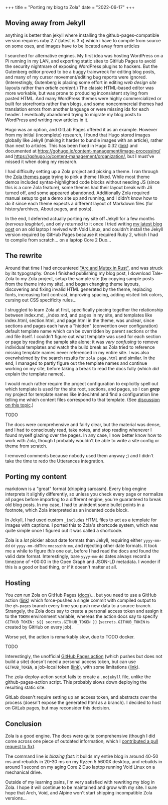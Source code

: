 +++
title = "Porting my blog to Zola"
date = "2022-06-17"
+++

## Moving away from Jekyll

anything is better than jekyll where installing the github-pages-compatible version requires ruby 2.7 (latest is 3.x) which i have to compile from source on some oses, and images have to be located away from articles

I searched for alternative engines. My first idea was hosting WordPress on a Pi running in my LAN, and exporting static sites to GitHub Pages to avoid the security nightmare of exposing WordPress plugins to hackers. But the Gutenberg editor proved to be a buggy trainwreck for editing blog posts, and many of my cursor movement/editing bug reports were ignored. (Interestingly, Gutenberg is placing some effort in editing *web design site* layouts rather than *article content*.) The classic HTML-based editor was more workable, but was prone to producing inconsistent styling from pasted HTML. And many WordPress themes were highly commercialized or built for storefronts rather than blogs, and some noncommercial themes had translation errors from another language or were missing ids for each header. I eventually abandoned trying to migrate my blog posts to WordPress and writing new articles in it.

Hugo was an option, and GitLab Pages offered it as an example. However from my initial (incomplete) research, I found that Hugo stored images globally like Jekyll (making it harder to bundle images with an article), rather than next to articles. This has been fixed in Hugo 0.32 ([link](https://gohugo.io/news/0.32-relnotes/)) and documented at <https://gohugo.io/content-management/image-processing/> and <https://gohugo.io/content-management/organization/>, but I must've missed it when doing my research.

I had difficulty setting up a Zola project and picking a theme. I ran through the [Zola themes page](https://www.getzola.org/themes/) trying to pick a theme I liked. While most theme demos included syntax-highlighted code blocks without needing JS (since this is a core Zola feature), some themes had their layout break with JS turned off, and some appeared abandoned. Additionally Zola required manual setup to get a demo site up and running, and I didn't know how to do it since each theme expects a different layout of Markdown files (for history/archives, About pages, and posts).

In the end, I deferred actually porting my site off Jekyll for a few months (*nervous laughter*), and only returned to it once I tried writing [my latest blog post](@/blog/low-latency-audio-output-duplex-alsa.md) on an old laptop I revived with Void Linux, and couldn't install the Jekyll version required by GitHub Pages because it required Ruby 2, which I had to compile from scratch... on a laptop Core 2 Duo...

## The rewrite

Around that time I had encountered ["Arc and Mutex in Rust"](https://itsallaboutthebit.com/arc-mutex/), and was struck by its typography. Once I finished publishing my blog post, I download Tale-Zola to my Zola project, setup the sample site (by copying sample posts from the theme into my site), and began changing theme layouts, discovering and fixing invalid HTML generated by the theme, replacing fonts, increasing font contrast, improving spacing, adding visited link colors, cursing out CSS specificity rules...

I struggled to learn Zola at first, specifically piecing together the relationship between index.md, \_index.md, and pages in my site, and templates like index.html, section.html, and page.html in the theme, was unclear, since sections and pages each have a "hidden" (convention over configuration) default template name which can be overridden by parent sections or the .md file itself. I couldn't figure out what template was used for each section or page by reading the sample site alone; it was *very confusing* to remove individual templates and watch the build break as Zola tried to reference missing template names never referenced in my entire site. I was also overwhelmed by the search results for `zola page.html` and similar. In the end, I managed to partly figure out the template names and continue working on my site, before taking a break to read the docs fully (which *did* explain the template names).

I would much rather require the project configuration to explicitly spell out which template is used for the site root, sections, and pages, so I can ***grep*** my project for template names like index.html and find a configuration line telling me which content files correspond to that template. (See [discussion on this topic](https://softwareengineering.stackexchange.com/questions/165649/is-convention-over-configuration-not-violating-basic-programming-principles).)

TODO

<!-- The relationship between index.md, \_index.md, and pages in my site, and section.html and page.html (and alternative template names) in the theme, was unclear. Since Googling for help didn't work well, I had to read through the docs from front to back to learn how the HTML files were organized. --> The docs were comprehensive and fairly clear, but the material was dense, and I had to consciously read, take notes, and stop reading whenever I found myself glazing over the pages. In any case, I now better know how to work with Zola, though I probably wouldn't be able to write a site config or theme from scratch.

I removed comments because nobody used them anyway ;) and I didn't take the time to redo the Utterances integration.

## Porting my content

markdown is a "great" format (dripping sarcasm). Every blog engine interprets it slightly differently, so unless you check every page or normalize all pages before importing to a different engine, you're guaranteed to break old blog posts. In my case, I had to unindent some bullet points in a footnote, which Zola interpreted as an indented code block.

In Jekyll, I had used custom `_includes` HTML files to act as a template for images with captions. I ported this to Zola's shortcode system, which was quite simple once I figured out it was called a shortcode.

Zola is a *lot* pickier about date formats than Jekyll, requiring either `yyyy-mm-dd` or `yyyy-mm-ddThh:mm:ss±hh:mm`, and rejecting other date formats. It took me a while to figure *this* one out, before I had read the docs and found the valid date format. Interestingly, bare `yyyy-mm-dd` dates always record a timezone of +00:00 in the Open Graph and JSON-LD metadata. I wonder if this is a good or bad thing, or if it doesn't matter at all.

## Hosting

You *can* run Zola on GitHub Pages ([docs](https://www.getzola.org/documentation/deployment/github-pages/))... but you need to use a GitHub action ([link](https://github.com/shalzz/zola-deploy-action)) which force-pushes a single commit with compiled output to the `gh-pages` branch every time you push new data to a source branch. Strangely, the Zola docs say to create a personal access token and assign it to the `TOKEN` environment variable, whereas the action docs say to specify `GITHUB_TOKEN: ${{ secrets.GITHUB_TOKEN }}` (`secrets.GITHUB_TOKEN` is created by GitHub on every job).

Worse yet, the action is remarkably slow, due to TODO docker.

TODO

Interestingly, the unofficial [GitHub Pages action](https://github.com/marketplace/actions/github-pages-action) (which pushes but does not build a site) doesn't need a personal access token, but can use `GITHUB_TOKEN`, a job-local token ([link](https://docs.github.com/en/actions/security-guides/automatic-token-authentication)), with some limitations ([link](https://github.com/peaceiris/actions-gh-pages#%EF%B8%8F-first-deployment-with-github_token)).

The zola-deploy-action script fails to create a `.nojekyll` file, unlike the github-pages-action script. This probably slows down deploying the resulting static site.

GitLab doesn't require setting up an access token, and abstracts over the process (doesn't expose the generated html as a branch). I decided to host on GitLab pages, but may reconsider this decision.

## Conclusion

Zola is a good engine. The docs were quite comprehensive (though I did come across one piece of outdated information, which I [contributed a pull request to fix](https://github.com/getzola/zola/pull/1901)).

The command line is *blazing fast*: it builds my entire blog in around 40-50 ms and rebuilds in 20-30 ms on my Ryzen 5 5600X desktop, and rebuilds in around 1 second on my aging Core 2 Duo laptop running Void Linux on a mechanical drive.

<!-- ## The result -->

Outside of my learning pains, I'm very satisfied with rewriting my blog in Zola. I hope it will continue to be maintained and grow with my site. I sure hope that Arch, Void, and Alpine won't start shipping incompatible Zola versions...
